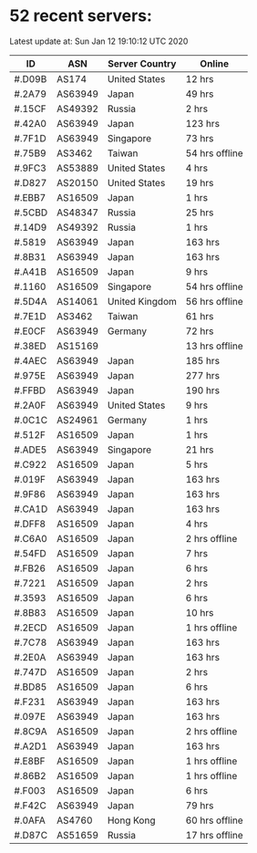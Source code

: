 # 52 recent servers:

Latest update at: Sun Jan 12 19:10:12 UTC 2020

| ID | ASN | Server Country | Online |
| -- | --- | -------------- | ------ |
| #.D09B | AS174 | United States | 12 hrs |
| #.2A79 | AS63949 | Japan | 49 hrs |
| #.15CF | AS49392 | Russia | 2 hrs |
| #.42A0 | AS63949 | Japan | 123 hrs |
| #.7F1D | AS63949 | Singapore | 73 hrs |
| #.75B9 | AS3462 | Taiwan | 54 hrs offline |
| #.9FC3 | AS53889 | United States | 4 hrs |
| #.D827 | AS20150 | United States | 19 hrs |
| #.EBB7 | AS16509 | Japan | 1 hrs |
| #.5CBD | AS48347 | Russia | 25 hrs |
| #.14D9 | AS49392 | Russia | 1 hrs |
| #.5819 | AS63949 | Japan | 163 hrs |
| #.8B31 | AS63949 | Japan | 163 hrs |
| #.A41B | AS16509 | Japan | 9 hrs |
| #.1160 | AS16509 | Singapore | 54 hrs offline |
| #.5D4A | AS14061 | United Kingdom | 56 hrs offline |
| #.7E1D | AS3462 | Taiwan | 61 hrs |
| #.E0CF | AS63949 | Germany | 72 hrs |
| #.38ED | AS15169 |  | 13 hrs offline |
| #.4AEC | AS63949 | Japan | 185 hrs |
| #.975E | AS63949 | Japan | 277 hrs |
| #.FFBD | AS63949 | Japan | 190 hrs |
| #.2A0F | AS63949 | United States | 9 hrs |
| #.0C1C | AS24961 | Germany | 1 hrs |
| #.512F | AS16509 | Japan | 1 hrs |
| #.ADE5 | AS63949 | Singapore | 21 hrs |
| #.C922 | AS16509 | Japan | 5 hrs |
| #.019F | AS63949 | Japan | 163 hrs |
| #.9F86 | AS63949 | Japan | 163 hrs |
| #.CA1D | AS63949 | Japan | 163 hrs |
| #.DFF8 | AS16509 | Japan | 4 hrs |
| #.C6A0 | AS16509 | Japan | 2 hrs offline |
| #.54FD | AS16509 | Japan | 7 hrs |
| #.FB26 | AS16509 | Japan | 6 hrs |
| #.7221 | AS16509 | Japan | 2 hrs |
| #.3593 | AS16509 | Japan | 6 hrs |
| #.8B83 | AS16509 | Japan | 10 hrs |
| #.2ECD | AS16509 | Japan | 1 hrs offline |
| #.7C78 | AS63949 | Japan | 163 hrs |
| #.2E0A | AS63949 | Japan | 163 hrs |
| #.747D | AS16509 | Japan | 2 hrs |
| #.BD85 | AS16509 | Japan | 6 hrs |
| #.F231 | AS63949 | Japan | 163 hrs |
| #.097E | AS63949 | Japan | 163 hrs |
| #.8C9A | AS16509 | Japan | 2 hrs offline |
| #.A2D1 | AS63949 | Japan | 163 hrs |
| #.E8BF | AS16509 | Japan | 1 hrs offline |
| #.86B2 | AS16509 | Japan | 1 hrs offline |
| #.F003 | AS16509 | Japan | 6 hrs |
| #.F42C | AS63949 | Japan | 79 hrs |
| #.0AFA | AS4760 | Hong Kong | 60 hrs offline |
| #.D87C | AS51659 | Russia | 17 hrs offline |

